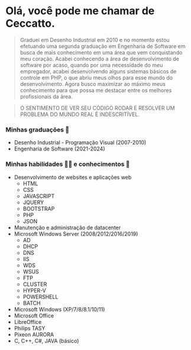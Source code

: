 # Olá, você pode me chamar de Ceccatto.

> Graduei em Desenho Industrial em 2010 e no momento estou efetuando uma segunda graduação em Engenharia de Software em busca de mais conhecimento em uma área que vem conquistando meu coração.
> Acabei conhecendo a área de desenvolvimento de software por acaso, quando por uma necessidade do meu empregador, acabei desenvolvendo alguns sistemas básicos de controle em PHP, o que abriu meus olhos para esse mundo do desenvolvimento.
> Agora busco maximizar ao máximo meus conhecimento para que possa me destacar entre os melhores profissionais da área.

> O SENTIMENTO DE VER SEU CÓDIGO RODAR E RESOLVER UM PROBLEMA DO MUNDO REAL É INDESCRITÍVEL.

### Minhas graduações 📜
- Desenho Industrial - Programação Visual (2007-2010)
- Engenharia de Software (2021-2024)

### Minhas habilidades 🧑‍💻 e conhecimentos 🧠
- Desenvolvimento de websites e aplicações web
    - HTML
    - CSS
    - JAVASCRIPT
    - JQUERY
    - BOOTSTRAP
    - PHP
    - JSON
- Manutenção e administração de datacenter
- Microsoft Windows Server (2008/2012/2016/2019)
    - AD
    - DHCP
    - DNS
    - IIS
    - WDS
    - WSUS
    - FTP
    - CLUSTER
    - HYPER-V
    - POWERSHELL
    - BATCH
- Microsoft Windows (XP/7/8/8.1/10/11)
- Microsoft Office
- LibreOffice
- Philips TASY
- Pixeon AURORA
- C, C++, C#, JAVA (básico)
